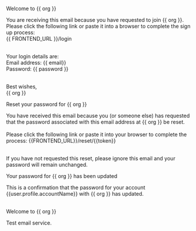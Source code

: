 <!-- Template: WelcomeSubject -->

Welcome to {{ org }}

<!-- Template: WelcomeBody -->

You are receiving this email because you have requested to join {{ org }}. <br />
Please click the following link or paste it into a browser to complete the sign up process: <br />
{{ FRONTEND_URL }}/login <br /> <br />

Your login details are: <br />
Email address: {{ email}} <br />
Password: {{ password }} <br /> <br />

Best wishes, <br />
{{ org }}


<!-- Template: PasswordSubject -->

Reset your password for {{ org }}


<!-- Template: PasswordBody -->

You have received this email because you (or someone else) has requested that the password associated with this email address at {{ org }} be reset. <br /> <br />
Please click the following link or paste it into your browser to complete the process:
{{FRONTEND_URL}}/reset/{{token}} <br /> <br />


If you have not requested this reset, please ignore this email and your password will remain unchanged.

<!-- Template: PasswordResetConfirmationSubject -->

Your password for {{ org }} has been updated

<!-- Template: PasswordResetConfirmationBody -->

This is a confirmation that the password for your account {{user.profile.accountName}} with {{ org }} has updated. <br /> <br />

<!-- Template: TestSubject -->

Welcome to {{ org }}

<!-- Template: TestBody -->

Test email service.


